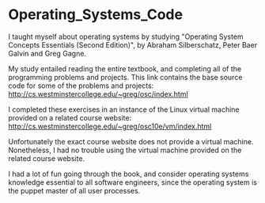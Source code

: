 # Operating_Systems_Code

I taught myself about operating systems by studying "Operating System Concepts
Essentials (Second Edition)", by Abraham Silberschatz, Peter Baer Galvin and
Greg Gagne.

My study entailed reading the entire textbook, and completing all of the
programming problems and projects. This link contains the base source code 
for some of the problems and projects: 
http://cs.westminstercollege.edu/~greg/osc/index.html

I completed these exercises in an instance of the Linux virtual machine 
provided on a related course website:
http://cs.westminstercollege.edu/~greg/osc10e/vm/index.html

Unfortunately the exact course website does not provide a virtual machine.
Nonetheless, I had no trouble using the virtual machine provided on the
related course website.

I had a lot of fun going through the book, and consider operating systems
knowledge essential to all software engineers, since the operating system
is the puppet master of all user processes.
